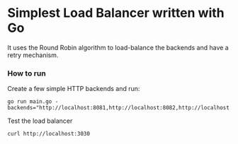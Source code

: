 # Simplest Load Balancer written with Go

It uses the Round Robin algorithm to load-balance the backends and have a retry mechanism.

### How to run

Create a few simple HTTP backends and run:
```
go run main.go -backends="http://localhost:8081,http://localhost:8082,http://localhost:8083,http://localhost:8084"
```

Test the load balancer

```
curl http://localhost:3030
```
